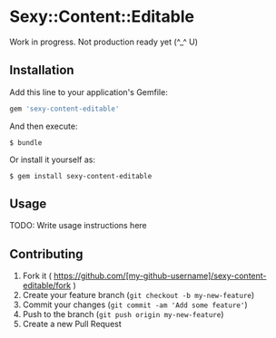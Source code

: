 # Sexy::Content::Editable

Work in progress. Not production ready yet (^\_^ U)

## Installation

Add this line to your application's Gemfile:

```ruby
gem 'sexy-content-editable'
```

And then execute:

    $ bundle

Or install it yourself as:

    $ gem install sexy-content-editable

## Usage

TODO: Write usage instructions here

## Contributing

1. Fork it ( https://github.com/[my-github-username]/sexy-content-editable/fork )
2. Create your feature branch (`git checkout -b my-new-feature`)
3. Commit your changes (`git commit -am 'Add some feature'`)
4. Push to the branch (`git push origin my-new-feature`)
5. Create a new Pull Request
